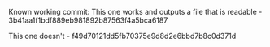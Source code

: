 Known working commit:
This one works and outputs a file that is readable - 3b41aa1f1bdf889eb981892b87563f4a5bca6187

This one doesn't - f49d70121dd5fb70375e9d8d2e6bbd7b8c0d371d
